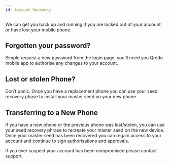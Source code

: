 ```yaml
---
id: Account Recovery
---
```

We can get you back up and running if you are locked out of your account or have lost your mobile phone.

Forgotten your password?
------------------------

Simple request a new password from the login page, you’ll need you Qredo mobile app to authorise any changes to your account.

Lost or stolen Phone?
---------------------

Don’t panic. Once you have a replacement phone you can use your seed recovery phase to install your master seed on your new phone.

Transferring to a New Phone
---------------------------

If you have a new phone or the previous phone was lost/stolen, you can use your seed recovery phrase to recreate your master seed on the new device. Once your master seed has been recovered you can regain access to your account and continue to sign authorisations and approvals.

If you ever suspect your account has been compromised please contact support.
